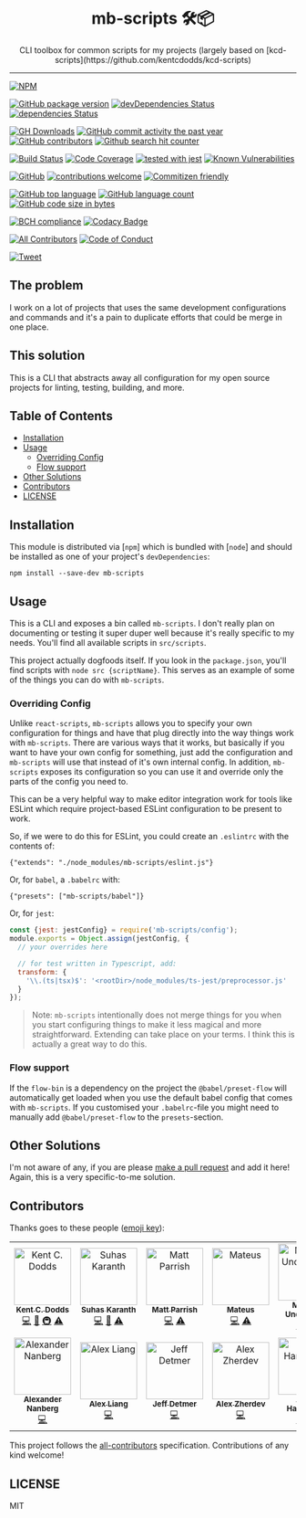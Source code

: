 <div align="center">
<h1>mb-scripts 🛠📦</h1>

<p>CLI toolbox for common scripts for my projects (largely based on [kcd-scripts](https://github.com/kentcdodds/kcd-scripts)</p>
</div>

<hr />

[![NPM](https://nodei.co/npm/mb-scripts.png)](https://nodei.co/npm/mb-scripts/)

[![GitHub package version](https://img.shields.io/github/package-json/v/Berkmann18/mb-scripts.svg)](https://github.com/Berkmann18/mb-scripts)
[![devDependencies Status](https://david-dm.org/berkmann18/mb-scripts/dev-status.svg)](https://david-dm.org/berkmann18/mb-scripts?type=dev)
[![dependencies Status](https://david-dm.org/berkmann18/mb-scripts/status.svg)](https://david-dm.org/berkmann18/mb-scripts)

[![GH Downloads](https://img.shields.io/github/downloads/Berkmann18/mb-scripts/total.svg)](https://github.com/Berkmann18/mb-scripts/network/members)
[![GitHub commit activity the past year](https://img.shields.io/github/commit-activity/y/Berkmann18/mb-scripts.svg)](https://github.com/Berkmann18/mb-scripts/graphs/commit-activity)
[![GitHub contributors](https://img.shields.io/github/contributors/Berkmann18/mb-scripts.svg)](https://github.com/Berkmann18/mb-scripts/graphs/contributors)
[![Github search hit counter](https://img.shields.io/github/search/Berkmann18/mb-scripts/goto.svg)](https://github.com/Berkmann18/mb-scripts/graphs/traffic)

[![Build Status](https://img.shields.io/travis/Berkmann18/mb-scripts.svg?style=flat-rounded)](https://travis-ci.org/Berkmann18/mb-scripts)
[![Code Coverage](https://img.shields.io/codecov/c/github/Berkmann18/mb-scripts.svg?style=flat-rounded)](https://codecov.io/github/Berkmann18/mb-scripts)
[![tested with jest](https://img.shields.io/badge/tested_with-jest-99424f.svg)](https://github.com/facebook/jest)
[![Known Vulnerabilities](https://snyk.io/test/github/Berkmann18/mb-scripts/badge.svg?targetFile=package.json)](https://snyk.io/test/github/Berkmann18/mb-scripts?targetFile=package.json)

[![GitHub](https://img.shields.io/github/license/Berkmann18/mb-scripts.svg)](https://github.com/Berkmann18/mb-scripts/blob/master/LICENSE)
[![contributions welcome](https://img.shields.io/badge/contributions-welcome-brightgreen.svg?style=flat)](https://github.com/Berkmann18/mb-scripts/issues)
[![Commitizen friendly](https://img.shields.io/badge/commitizen-friendly-brightgreen.svg)](http://commitizen.github.io/cz-cli/)

[![GitHub top language](https://img.shields.io/github/languages/top/Berkmann18/mb-scripts.svg)](https://github.com/Berkmann18/mb-scripts)
[![GitHub language count](https://img.shields.io/github/languages/count/Berkmann18/mb-scripts.svg)](https://github.com/Berkmann18/mb-scripts)
[![GitHub code size in bytes](https://img.shields.io/github/languages/code-size/Berkmann18/mb-scripts.svg)](https://github.com/Berkmann18/mb-scripts)

[![BCH compliance](https://bettercodehub.com/edge/badge/Berkmann18/mb-scripts?branch=master)](https://bettercodehub.com/results/Berkmann18/mb-scripts)
[![Codacy Badge](https://api.codacy.com/project/badge/Grade/2a8e3e98d3bb47f29abbc3df7174675d)](https://app.codacy.com/app/maxieberkmann/mb-scripts?utm_source=github.com&utm_medium=referral&utm_content=Berkmann18/mb-scripts&utm_campaign=Badge_Grade_Dashboard)

[![All Contributors](https://img.shields.io/badge/all_contributors-13-orange.svg?style=flat-rounded)](#contributors)
[![Code of Conduct](https://img.shields.io/badge/code%20of-conduct-ff69b4.svg?style=flat-rounded)](<[[coc]](https://github.com/Berkmann18/mb-scripts/blob/master/other/CODE_OF_CONDUCT.md)>)

[![Tweet](https://img.shields.io/twitter/url/https/github.com/Berkmann18/mb-scripts.svg?style=social)](https://twitter.com/intent/tweet?text=Check%20out%20mb-scripts!%20https://github.com/Berkmann18/mb-scripts%20%F0%9F%91%8D)

## The problem

I work on a lot of projects that uses the same development configurations and commands and it's a pain to duplicate efforts that could be merge in one place.

## This solution

This is a CLI that abstracts away all configuration for my open source projects
for linting, testing, building, and more.

## Table of Contents

<!-- START doctoc generated TOC please keep comment here to allow auto update -->
<!-- DON'T EDIT THIS SECTION, INSTEAD RE-RUN doctoc TO UPDATE -->

- [Installation](#installation)
- [Usage](#usage)
  - [Overriding Config](#overriding-config)
  - [Flow support](#flow-support)
- [Other Solutions](#other-solutions)
- [Contributors](#contributors)
- [LICENSE](#license)

<!-- END doctoc generated TOC please keep comment here to allow auto update -->

## Installation

This module is distributed via [`npm`] which is bundled with [`node`] and should be installed as one of your project's `devDependencies`:

```
npm install --save-dev mb-scripts
```

## Usage

This is a CLI and exposes a bin called `mb-scripts`. I don't really plan on
documenting or testing it super duper well because it's really specific to my
needs. You'll find all available scripts in `src/scripts`.

This project actually dogfoods itself. If you look in the `package.json`, you'll
find scripts with `node src {scriptName}`. This serves as an example of some
of the things you can do with `mb-scripts`.

### Overriding Config

Unlike `react-scripts`, `mb-scripts` allows you to specify your own
configuration for things and have that plug directly into the way things work
with `mb-scripts`. There are various ways that it works, but basically if you
want to have your own config for something, just add the configuration and
`mb-scripts` will use that instead of it's own internal config. In addition,
`mb-scripts` exposes its configuration so you can use it and override only
the parts of the config you need to.

This can be a very helpful way to make editor integration work for tools like
ESLint which require project-based ESLint configuration to be present to work.

So, if we were to do this for ESLint, you could create an `.eslintrc` with the
contents of:

```
{"extends": "./node_modules/mb-scripts/eslint.js"}
```

Or, for `babel`, a `.babelrc` with:

```
{"presets": ["mb-scripts/babel"]}
```

Or, for `jest`:

```javascript
const {jest: jestConfig} = require('mb-scripts/config');
module.exports = Object.assign(jestConfig, {
  // your overrides here

  // for test written in Typescript, add:
  transform: {
    '\\.(ts|tsx)$': '<rootDir>/node_modules/ts-jest/preprocessor.js'
  }
});
```

> Note: `mb-scripts` intentionally does not merge things for you when you start
> configuring things to make it less magical and more straightforward. Extending
> can take place on your terms. I think this is actually a great way to do this.

### Flow support

If the `flow-bin` is a dependency on the project the `@babel/preset-flow` will automatically get loaded when you use the default babel config that comes with `mb-scripts`. If you customised your `.babelrc`-file you might need to manually add `@babel/preset-flow` to the `presets`-section.

## Other Solutions

I'm not aware of any, if you are please [make a pull request](http://makeapullrequest.com) and add it
here! Again, this is a very specific-to-me solution.

## Contributors

Thanks goes to these people ([emoji key](https://allcontributors.org/docs/en/emoji-key)):

<!-- ALL-CONTRIBUTORS-LIST:START - Do not remove or modify this section -->
<!-- prettier-ignore -->
<table><tr><td align="center"><a href="https://kentcdodds.com"><img src="https://avatars.githubusercontent.com/u/1500684?v=3" width="100px;" alt="Kent C. Dodds"/><br /><sub><b>Kent C. Dodds</b></sub></a><br /><a href="https://github.com/Berkmann18/mb-scripts/commits?author=kentcdodds" title="Code">💻</a> <a href="https://github.com/Berkmann18/mb-scripts/commits?author=kentcdodds" title="Documentation">📖</a> <a href="#infra-kentcdodds" title="Infrastructure (Hosting, Build-Tools, etc)">🚇</a> <a href="https://github.com/Berkmann18/mb-scripts/commits?author=kentcdodds" title="Tests">⚠️</a></td><td align="center"><a href="https://github.com/sudo-suhas"><img src="https://avatars2.githubusercontent.com/u/22251956?v=4" width="100px;" alt="Suhas Karanth"/><br /><sub><b>Suhas Karanth</b></sub></a><br /><a href="https://github.com/Berkmann18/mb-scripts/commits?author=sudo-suhas" title="Code">💻</a> <a href="https://github.com/Berkmann18/mb-scripts/issues?q=author%3Asudo-suhas" title="Bug reports">🐛</a> <a href="https://github.com/Berkmann18/mb-scripts/commits?author=sudo-suhas" title="Tests">⚠️</a></td><td align="center"><a href="https://github.com/pbomb"><img src="https://avatars0.githubusercontent.com/u/1402095?v=4" width="100px;" alt="Matt Parrish"/><br /><sub><b>Matt Parrish</b></sub></a><br /><a href="https://github.com/Berkmann18/mb-scripts/commits?author=pbomb" title="Code">💻</a> <a href="https://github.com/Berkmann18/mb-scripts/commits?author=pbomb" title="Tests">⚠️</a></td><td align="center"><a href="https://github.com/mateuscb"><img src="https://avatars3.githubusercontent.com/u/1319157?v=4" width="100px;" alt="Mateus"/><br /><sub><b>Mateus</b></sub></a><br /><a href="https://github.com/Berkmann18/mb-scripts/commits?author=mateuscb" title="Code">💻</a> <a href="https://github.com/Berkmann18/mb-scripts/commits?author=mateuscb" title="Tests">⚠️</a></td><td align="center"><a href="http://macklin.underdown.me"><img src="https://avatars1.githubusercontent.com/u/2344137?v=4" width="100px;" alt="Macklin Underdown"/><br /><sub><b>Macklin Underdown</b></sub></a><br /><a href="https://github.com/Berkmann18/mb-scripts/commits?author=macklinu" title="Code">💻</a> <a href="https://github.com/Berkmann18/mb-scripts/commits?author=macklinu" title="Tests">⚠️</a></td><td align="center"><a href="https://github.com/stereobooster"><img src="https://avatars2.githubusercontent.com/u/179534?v=4" width="100px;" alt="stereobooster"/><br /><sub><b>stereobooster</b></sub></a><br /><a href="https://github.com/Berkmann18/mb-scripts/commits?author=stereobooster" title="Code">💻</a> <a href="https://github.com/Berkmann18/mb-scripts/commits?author=stereobooster" title="Tests">⚠️</a></td><td align="center"><a href="http://dsds.io"><img src="https://avatars0.githubusercontent.com/u/410792?v=4" width="100px;" alt="Dony Sukardi"/><br /><sub><b>Dony Sukardi</b></sub></a><br /><a href="https://github.com/Berkmann18/mb-scripts/issues?q=author%3Adonysukardi" title="Bug reports">🐛</a> <a href="https://github.com/Berkmann18/mb-scripts/commits?author=donysukardi" title="Code">💻</a></td></tr><tr><td align="center"><a href="https://alexandernanberg.com"><img src="https://avatars3.githubusercontent.com/u/8997319?v=4" width="100px;" alt="Alexander Nanberg"/><br /><sub><b>Alexander Nanberg</b></sub></a><br /><a href="https://github.com/Berkmann18/mb-scripts/commits?author=alexandernanberg" title="Code">💻</a></td><td align="center"><a href="https://github.com/fobbyal"><img src="https://avatars2.githubusercontent.com/u/7818365?v=4" width="100px;" alt="Alex Liang"/><br /><sub><b>Alex Liang</b></sub></a><br /><a href="https://github.com/Berkmann18/mb-scripts/commits?author=fobbyal" title="Code">💻</a></td><td align="center"><a href="http://www.jeffdetmer.com"><img src="https://avatars1.githubusercontent.com/u/649578?v=4" width="100px;" alt="Jeff Detmer"/><br /><sub><b>Jeff Detmer</b></sub></a><br /><a href="https://github.com/Berkmann18/mb-scripts/commits?author=shellthor" title="Code">💻</a></td><td align="center"><a href="https://twitter.com/endymion_r"><img src="https://avatars3.githubusercontent.com/u/93752?v=4" width="100px;" alt="Alex Zherdev"/><br /><sub><b>Alex Zherdev</b></sub></a><br /><a href="https://github.com/Berkmann18/mb-scripts/commits?author=alexzherdev" title="Code">💻</a></td><td align="center"><a href="https://github.com/adamdharrington"><img src="https://avatars0.githubusercontent.com/u/5477801?v=4" width="100px;" alt="Adam Harrington"/><br /><sub><b>Adam Harrington</b></sub></a><br /><a href="https://github.com/Berkmann18/mb-scripts/commits?author=adamdharrington" title="Code">💻</a> <a href="https://github.com/Berkmann18/mb-scripts/commits?author=adamdharrington" title="Tests">⚠️</a></td><td align="center"><a href="http://maxcubing.wordpress.com"><img src="https://avatars0.githubusercontent.com/u/8260834?v=4" width="100px;" alt="Maximilian Berkmann"/><br /><sub><b>Maximilian Berkmann</b></sub></a><br /><a href="https://github.com/Berkmann18/mb-scripts/commits?author=Berkmann18" title="Code">💻</a> <a href="#maintenance-Berkmann18" title="Maintenance">🚧</a> <a href="#ideas-Berkmann18" title="Ideas, Planning, & Feedback">🤔</a> <a href="https://github.com/Berkmann18/mb-scripts/commits?author=Berkmann18" title="Documentation">📖</a> <a href="https://github.com/Berkmann18/mb-scripts/commits?author=Berkmann18" title="Tests">⚠️</a></td></tr></table>

<!-- ALL-CONTRIBUTORS-LIST:END -->

This project follows the [all-contributors] specification.
Contributions of any kind welcome!

## LICENSE

MIT

[npm]: https://www.npmjs.com/
[node]: https://nodejs.org
[all-contributors]: https://github.com/all-contributors/all-contributors
